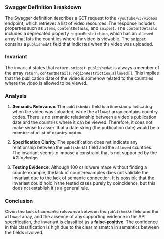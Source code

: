 ### Swagger Definition Breakdown
The Swagger definition describes a GET request to the `/youtube/v3/videos` endpoint, which retrieves a list of video resources. The response includes properties such as `items`, `contentDetails`, and `snippet`. The `contentDetails` includes a deprecated property `regionRestriction`, which has an `allowed` array that lists the countries where the video is viewable. The `snippet` contains a `publishedAt` field that indicates when the video was uploaded.

### Invariant
The invariant states that `return.snippet.publishedAt` is always a member of the array `return.contentDetails.regionRestriction.allowed[]`. This implies that the publication date of the video is somehow related to the countries where the video is allowed to be viewed.

### Analysis
1. **Semantic Relevance**: The `publishedAt` field is a timestamp indicating when the video was uploaded, while the `allowed` array contains country codes. There is no semantic relationship between a video's publication date and the countries where it can be viewed. Therefore, it does not make sense to assert that a date string (the publication date) would be a member of a list of country codes.

2. **Specification Clarity**: The specification does not indicate any relationship between the `publishedAt` field and the `allowed` countries. The invariant seems to impose a constraint that is not supported by the API's design.

3. **Testing Evidence**: Although 100 calls were made without finding a counterexample, the lack of counterexamples does not validate the invariant due to the lack of semantic connection. It is possible that the invariant could hold in the tested cases purely by coincidence, but this does not establish it as a general rule.

### Conclusion
Given the lack of semantic relevance between the `publishedAt` field and the `allowed` array, and the absence of any supporting evidence in the API specification, the invariant is classified as a **false-positive**. The confidence in this classification is high due to the clear mismatch in semantics between the fields involved.
